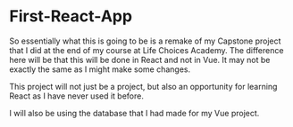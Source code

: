 # First-React-App

So essentially what this is going to be is a remake of my Capstone project that I did at the end of my course at Life Choices Academy. The difference here will be that this will be done in React and not in Vue. It may not be exactly the same as I might make some changes.

This project will not just be a project, but also an opportunity for learning React as I have never used it before.

I will also be using the database that I had made for my Vue project.